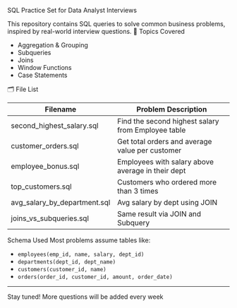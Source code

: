  SQL Practice Set for Data Analyst Interviews

This repository contains SQL queries to solve common business problems, inspired by real-world interview questions.
 📌 Topics Covered
- Aggregation & Grouping
- Subqueries
- Joins
- Window Functions
- Case Statements

🗂️ File List

| Filename                        | Problem Description                                  |
|-------------------------------|------------------------------------------------------  |
| second_highest_salary.sql      | Find the second highest salary from Employee table    |
| customer_orders.sql            | Get total orders and average value per customer       |
| employee_bonus.sql             | Employees with salary above average in their dept     |
| top_customers.sql              | Customers who ordered more than 3 times               |
| avg_salary_by_department.sql   | Avg salary by dept using JOIN                         |
| joins_vs_subqueries.sql        | Same result via JOIN and Subquery                     |

Schema Used
Most problems assume tables like:
- `employees(emp_id, name, salary, dept_id)`
- `departments(dept_id, dept_name)`
- `customers(customer_id, name)`
- `orders(order_id, customer_id, amount, order_date)`

---

Stay tuned! More questions will be added every week   
